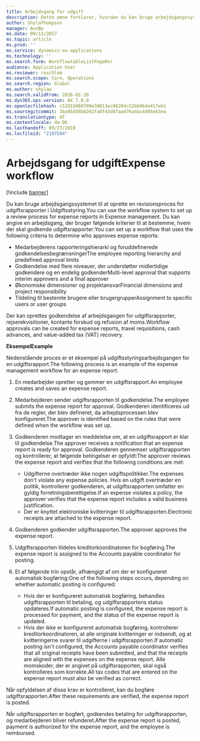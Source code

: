 ```yaml
---
title: Arbejdsgang for udgift
description: Dette emne forklarer, hvordan du kan bruge arbejdsgangssystemet i Microsoft Dynamics 365 Finance til at konfigurere en revisionsproces for udgiftsrapporter i Udgiftsstyring.
author: ShylaThompson
manager: AnnBe
ms.date: 09/13/2017
ms.topic: article
ms.prod: ''
ms.service: dynamics-ax-applications
ms.technology: ''
ms.search.form: WorkflowtableListPageRnr
audience: Application User
ms.reviewer: roschlom
ms.search.scope: Core, Operations
ms.search.region: Global
ms.author: shylaw
ms.search.validFrom: 2016-02-28
ms.dyn365.ops.version: AX 7.0.0
ms.openlocfilehash: c52915860709e38013ec06204c52bb06de417eb1
ms.sourcegitcommit: 3ba95d50b8262fa0f43d4faad76adac4d05eb3ea
ms.translationtype: HT
ms.contentlocale: da-DK
ms.lasthandoff: 09/27/2019
ms.locfileid: "2187584"
---
```

# <a name="expense-workflow"></a><span data-ttu-id="d4c55-103">Arbejdsgang for udgift</span><span class="sxs-lookup"><span data-stu-id="d4c55-103">Expense workflow</span></span>

[!include [banner](../includes/banner.md)]

<span data-ttu-id="d4c55-104">Du kan bruge arbejdsgangssystemet til at oprette en revisionsproces for udgiftsrapporter i Udgiftsstyring.</span><span class="sxs-lookup"><span data-stu-id="d4c55-104">You can use the workflow system to set up a review process for expense reports in Expense management.</span></span> <span data-ttu-id="d4c55-105">Du kan angive en arbejdsgang, der bruger følgende kriterier til at bestemme, hvem der skal godkende udgiftsrapporter:</span><span class="sxs-lookup"><span data-stu-id="d4c55-105">You can set up a workflow that uses the following criteria to determine who approves expense reports:</span></span>

- <span data-ttu-id="d4c55-106">Medarbejderens rapporteringshierarki og foruddefinerede godkendelsesbegrænsninger</span><span class="sxs-lookup"><span data-stu-id="d4c55-106">The employee reporting hierarchy and predefined approval limits</span></span>
- <span data-ttu-id="d4c55-107">Godkendelse med flere niveauer, der understøtter midlertidige godkendere og en endelig godkender</span><span class="sxs-lookup"><span data-stu-id="d4c55-107">Multi-level approval that supports interim approvers and a final approver</span></span>
- <span data-ttu-id="d4c55-108">Økonomiske dimensioner og projektansvar</span><span class="sxs-lookup"><span data-stu-id="d4c55-108">Financial dimensions and project responsibility</span></span>
- <span data-ttu-id="d4c55-109">Tildeling til bestemte brugere eller brugergrupper</span><span class="sxs-lookup"><span data-stu-id="d4c55-109">Assignment to specific users or user groups</span></span>

<span data-ttu-id="d4c55-110">Der kan oprettes godkendelse af arbejdsgangen for udgiftsrapporter, rejserekvisitioner, kontante forskud og refusion af moms.</span><span class="sxs-lookup"><span data-stu-id="d4c55-110">Workflow approvals can be created for expense reports, travel requisitions, cash advances, and value-added tax (VAT) recovery.</span></span>

<span data-ttu-id="d4c55-111">**Eksempel**</span><span class="sxs-lookup"><span data-stu-id="d4c55-111">**Example**</span></span>

<span data-ttu-id="d4c55-112">Nedenstående proces er et eksempel på udgiftsstyringsarbejdsgangen for en udgiftsrapport.</span><span class="sxs-lookup"><span data-stu-id="d4c55-112">The following process is an example of the expense management workflow for an expense report.</span></span>

1. <span data-ttu-id="d4c55-113">En medarbejder opretter og gemmer en udgiftsrapport.</span><span class="sxs-lookup"><span data-stu-id="d4c55-113">An employee creates and saves an expense report.</span></span>
2. <span data-ttu-id="d4c55-114">Medarbejderen sender udgiftsrapporten til godkendelse.</span><span class="sxs-lookup"><span data-stu-id="d4c55-114">The employee submits the expense report for approval.</span></span> <span data-ttu-id="d4c55-115">Godkenderen identificeres ud fra de regler, der blev defineret, da arbejdsprocessen blev konfigureret.</span><span class="sxs-lookup"><span data-stu-id="d4c55-115">The approver is identified based on the rules that were defined when the workflow was set up.</span></span>
3. <span data-ttu-id="d4c55-116">Godkenderen modtager en meddelelse om, at en udgiftsrapport er klar til godkendelse.</span><span class="sxs-lookup"><span data-stu-id="d4c55-116">The approver receives a notification that an expense report is ready for approval.</span></span> <span data-ttu-id="d4c55-117">Godkenderen gennemser udgiftsrapporten og kontrollerer, at følgende betingelser er opfyldt:</span><span class="sxs-lookup"><span data-stu-id="d4c55-117">The approver reviews the expense report and verifies that the following conditions are met:</span></span>

    - <span data-ttu-id="d4c55-118">Udgifterne overtræder ikke nogen udgiftspolitikker.</span><span class="sxs-lookup"><span data-stu-id="d4c55-118">The expenses don't violate any expense policies.</span></span> <span data-ttu-id="d4c55-119">Hvis en udgift overtræder en politik, kontrollerer godkenderen, at udgiftsrapporten omfatter en gyldig forretningsberettigelse.</span><span class="sxs-lookup"><span data-stu-id="d4c55-119">If an expense violates a policy, the approver verifies that the expense report includes a valid business justification.</span></span>
    - <span data-ttu-id="d4c55-120">Der er knyttet elektroniske kvitteringer til udgiftsrapporten.</span><span class="sxs-lookup"><span data-stu-id="d4c55-120">Electronic receipts are attached to the expense report.</span></span>

4. <span data-ttu-id="d4c55-121">Godkenderen godkender udgiftsrapporten.</span><span class="sxs-lookup"><span data-stu-id="d4c55-121">The approver approves the expense report.</span></span>
5. <span data-ttu-id="d4c55-122">Udgiftsrapporten tildeles kreditorkoordinatoren for bogføring.</span><span class="sxs-lookup"><span data-stu-id="d4c55-122">The expense report is assigned to the Accounts payable coordinator for posting.</span></span>
6. <span data-ttu-id="d4c55-123">Et af følgende trin opstår, afhængigt af om der er konfigureret automatisk bogføring:</span><span class="sxs-lookup"><span data-stu-id="d4c55-123">One of the following steps occurs, depending on whether automatic posting is configured:</span></span>

    - <span data-ttu-id="d4c55-124">Hvis der er konfigureret automatisk bogføring, behandles udgiftsrapporten til betaling, og udgiftsrapportens status opdateres.</span><span class="sxs-lookup"><span data-stu-id="d4c55-124">If automatic posting is configured, the expense report is processed for payment, and the status of the expense report is updated.</span></span>
    - <span data-ttu-id="d4c55-125">Hvis der ikke er konfigureret automatisk bogføring, kontrollerer kreditorkoordinatoren, at alle originale kvitteringer er indsendt, og at kvitteringerne svarer til udgifterne i udgiftsrapporten.</span><span class="sxs-lookup"><span data-stu-id="d4c55-125">If automatic posting isn't configured, the Accounts payable coordinator verifies that all original receipts have been submitted, and that the receipts are aligned with the expenses on the expense report.</span></span> <span data-ttu-id="d4c55-126">Alle momskoder, der er angivet på udgiftsrapporten, skal også kontrolleres som korrekte.</span><span class="sxs-lookup"><span data-stu-id="d4c55-126">All tax codes that are entered on the expense report must also be verified as correct.</span></span>

<span data-ttu-id="d4c55-127">Når opfyldelsen af disse krav er kontrolleret, kan du bogføre udgiftsrapporten.</span><span class="sxs-lookup"><span data-stu-id="d4c55-127">After these requirements are verified, the expense report is posted.</span></span>

<span data-ttu-id="d4c55-128">Når udgiftsrapporten er bogført, godkendes betaling for udgiftsrapporten, og medarbejderen bliver refunderet.</span><span class="sxs-lookup"><span data-stu-id="d4c55-128">After the expense report is posted, payment is authorized for the expense report, and the employee is reimbursed.</span></span>
